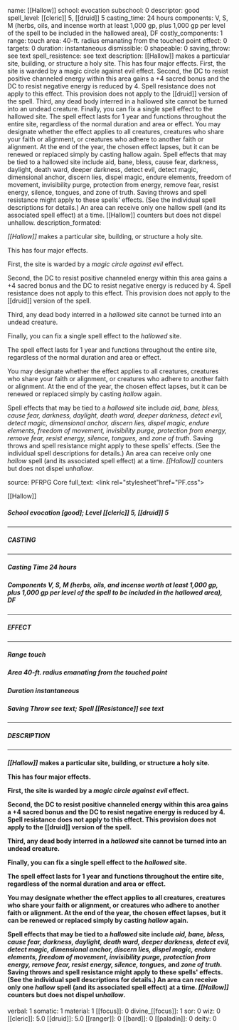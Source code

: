 name: [[Hallow]]
school: evocation
subschool: 0
descriptor: good
spell_level: [[cleric]] 5, [[druid]] 5
casting_time: 24 hours
components: V, S, M (herbs, oils, and incense worth at least 1,000 gp, plus 1,000 gp per level of the spell to be included in the hallowed area), DF
costly_components: 1
range: touch
area: 40-ft. radius emanating from the touched point
effect: 0
targets: 0
duration: instantaneous
dismissible: 0
shapeable: 0
saving_throw: see text
spell_resistence: see text
description: [[Hallow]] makes a particular site, building, or structure a holy site.  This has four major effects.  First, the site is warded by a magic circle against evil effect.  Second, the DC to resist positive channeled energy within this area gains a +4 sacred bonus and the DC to resist negative energy is reduced by 4. Spell resistance does not apply to this effect. This provision does not apply to the [[druid]] version of the spell.  Third, any dead body interred in a hallowed site cannot be turned into an undead creature.  Finally, you can fix a single spell effect to the hallowed site.  The spell effect lasts for 1 year and functions throughout the entire site, regardless of the normal duration and area or effect.  You may designate whether the effect applies to all creatures, creatures who share your faith or alignment, or creatures who adhere to another faith or alignment. At the end of the year, the chosen effect lapses, but it can be renewed or replaced simply by casting hallow again.  Spell effects that may be tied to a hallowed site include aid, bane, bless, cause fear, darkness, daylight, death ward, deeper darkness, detect evil, detect magic, dimensional anchor, discern lies, dispel magic, endure elements, freedom of movement, invisibility purge, protection from energy, remove fear, resist energy, silence, tongues, and zone of truth. Saving throws and spell resistance might apply to these spells' effects. (See the individual spell descriptions for details.) An area can receive only one hallow spell (and its associated spell effect) at a time. [[Hallow]] counters but does not dispel unhallow.
description_formated: <p><i>[[Hallow]]</i> makes a particular site, building, or structure a holy site.</p><p>This has four major effects.</p><p>First, the site is warded by a <i>magic circle against evil</i> effect.</p><p>Second, the DC to resist positive channeled energy within this area gains a +4 sacred bonus and the DC to resist negative energy is reduced by 4. Spell resistance does not apply to this effect. This provision does not apply to the [[druid]] version of the spell.</p><p>Third, any dead body interred in a <i><i>hallow</i>ed</i> site cannot be turned into an undead creature.</p><p>Finally, you can fix a single spell effect to the <i><i>hallow</i>ed</i> site.</p><p>The spell effect lasts for 1 year and functions throughout the entire site, regardless of the normal duration and area or effect.</p><p>You may designate whether the effect applies to all creatures, creatures who share your faith or alignment, or creatures who adhere to another faith or alignment. At the end of the year, the chosen effect lapses, but it can be renewed or replaced simply by casting <i>hallow</i> again.</p><p>Spell effects that may be tied to a <i><i>hallow</i>ed</i> site include <i>aid, bane, bless, cause fear, darkness, daylight, death ward, deeper darkness, detect evil, detect magic, dimensional anchor, discern lies, dispel magic, endure elements, freedom of movement, invisibility purge, protection from energy, remove fear, resist energy, silence, tongues,</i> and <i>zone of truth</i>. Saving throws and spell resistance might apply to these spells' effects. (See the individual spell descriptions for details.) An area can receive only one <i>hallow</i> spell (and its associated spell effect) at a time. <i>[[Hallow]]</i> counters but does not dispel un<i>hallow</i>.</p>
source: PFRPG Core
full_text: <link rel="stylesheet"href="PF.css"><div class="heading"><p class="alignleft">[[Hallow]]</p><div style="clear: both;"></div></div><div><h5><b>School </b>evocation [good]; <b>Level </b>[[cleric]] 5, [[druid]] 5</h5></div><hr/><div><h5><b>CASTING</b></h5></div><hr/><div><h5><b>Casting Time </b>24 hours</h5><h5><b>Components </b>V, S, M (herbs, oils, and incense worth at least 1,000 gp, plus 1,000 gp per level of the spell to be included in the hallowed area), DF</h5></div><hr/><div><h5><b>EFFECT</b></h5></div><hr/><div><h5><b>Range </b>touch</h5><h5><b>Area </b>40-ft. radius emanating from the touched point</h5><h5><b>Duration </b>instantaneous</h5><h5><b>Saving Throw </b>see text; <b>Spell [[Resistance]] </b>see text</h5></div><hr/><div><h5><b>DESCRIPTION</b></h5></div><hr/><div><h4><p><i>[[Hallow]]</i> makes a particular site, building, or structure a holy site.</p><p>This has four major effects.</p><p>First, the site is warded by a <i>magic circle against evil</i> effect.</p><p>Second, the DC to resist positive channeled energy within this area gains a +4 sacred bonus and the DC to resist negative energy is reduced by 4. Spell resistance does not apply to this effect. This provision does not apply to the [[druid]] version of the spell.</p><p>Third, any dead body interred in a <i><i>hallow</i>ed</i> site cannot be turned into an undead creature.</p><p>Finally, you can fix a single spell effect to the <i><i>hallow</i>ed</i> site.</p><p>The spell effect lasts for 1 year and functions throughout the entire site, regardless of the normal duration and area or effect.</p><p>You may designate whether the effect applies to all creatures, creatures who share your faith or alignment, or creatures who adhere to another faith or alignment. At the end of the year, the chosen effect lapses, but it can be renewed or replaced simply by casting <i>hallow</i> again.</p><p>Spell effects that may be tied to a <i><i>hallow</i>ed</i> site include <i>aid, bane, bless, cause fear, darkness, daylight, death ward, deeper darkness, detect evil, detect magic, dimensional anchor, discern lies, dispel magic, endure elements, freedom of movement, invisibility purge, protection from energy, remove fear, resist energy, silence, tongues,</i> and <i>zone of truth</i>. Saving throws and spell resistance might apply to these spells' effects. (See the individual spell descriptions for details.) An area can receive only one <i>hallow</i> spell (and its associated spell effect) at a time. <i>[[Hallow]]</i> counters but does not dispel un<i>hallow</i>.</p></h4></div>
verbal: 1
somatic: 1
material: 1
[[focus]]: 0
divine_[[focus]]: 1
sor: 0
wiz: 0
[[cleric]]: 5.0
[[druid]]: 5.0
[[ranger]]: 0
[[bard]]: 0
[[paladin]]: 0
deity: 0
